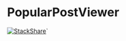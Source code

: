# PopularPostViewer




[![StackShare](https://img.shields.io/badge/tech-stack-0690fa.svg?style=flat)](https://stackshare.io/superduo301/popularpostviewer)`
